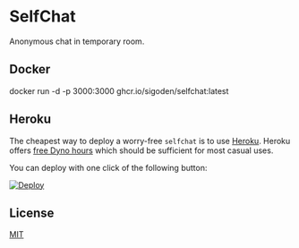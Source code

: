 # SelfChat

Anonymous chat in temporary room.

## Docker

docker run -d -p 3000:3000 ghcr.io/sigoden/selfchat:latest

## Heroku

The cheapest way to deploy a worry-free `selfchat` is to use [Heroku](https://heroku.com).
Heroku offers [free Dyno hours](https://www.heroku.com/pricing) which should be sufficient for most casual uses.

You can deploy with one click of the following button:

[![Deploy](https://www.herokucdn.com/deploy/button.svg)](https://heroku.com/deploy)

## License 

[MIT](./LICENSE)